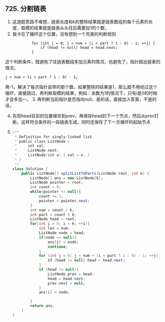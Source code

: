 ## 725. 分割链表

1. 这道题思路不难想，链表长度和k的整除结果就是链表数组的每个元素的长度，取模的结果就是链表从头往后需要加1的个数，
2. 我卡在了循环这个位置，没有想到一个完美的判断规则
```
            for (int j = 0; j < num + (i < part ? 1 : 0) - 1; ++j) {
                if (head != null) head = head.next;
            }
```
这个判断条件，既避免了往链表数组多加元素的情况，也避免了，指针超出链表的情况，
```
j < num + (i < part ? 1 : 0) - 1;
```
用-1，解决了每次指针自带的那个数，如果整除的结果是1，那么就不用经过这个循环，直接跳过，再判断取模的结果，例如：余数为1的情况下，只有i是0的时候才会多加一。
3. 再判断当前指针是否指向null，是的话，直接加入答案，不是的话，

4. 先将head目前的位置保存到prev，再保存head的下一个节点，然后从prev打断，这样符合条件的一段链表生成，同时还保存了下一次循环的起始节点

5. ```java
   /**
    * Definition for singly-linked list.
    * public class ListNode {
    *     int val;
    *     ListNode next;
    *     ListNode(int x) { val = x; }
    * }
    */
   class Solution {
       public ListNode[] splitListToParts(ListNode root, int k) {
           ListNode[] ans = new ListNode[k];
           ListNode pointer = root;
           int count = 0;
           while(pointer != null){
               count += 1;
               pointer = pointer.next;
           }
           int num = count / k;
           int part = count % k;
           ListNode head = root;
           for(int i = 0; i < k; ++i){
               int len = num;
               ListNode node = head;
               if(node == null){
                   ans[i] = node;
                   continue;
               }                   
               for (int j = 0; j < num + (i < part ? 1 : 0) - 1; ++j) {
                   if (head != null) head = head.next;
               }
               if (head != null){
                   ListNode prev = head;
                   head = head.next;
                   prev.next = null;
               }
               ans[i] = node;
   
           }
           return ans;
       }
   }
   ```

   